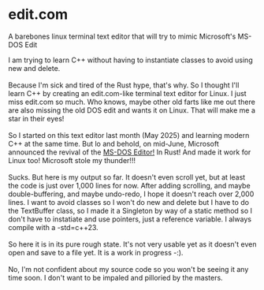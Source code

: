 # edit.com
A barebones linux terminal text editor that will try to mimic Microsoft's MS-DOS Edit

I am trying to learn C++ without having to instantiate classes to avoid using new and delete.\
\
Because I'm sick and tired of the Rust hype, that's why. So I thought I'll learn C++ by creating an edit.com-like terminal text editor for Linux. I just miss edit.com so much. Who knows, maybe other old farts like me out there are also missing the old DOS edit and wants it on Linux. That will make me a star in their eyes!\
\
So I started on this text editor last month (May 2025) and learning modern C++ at the same time. But lo and behold, on mid-June, Microsoft announced the revival of the [MS-DOS Editor!](https://github.com/microsoft/edit) In Rust! And made it work for Linux too! Microsoft stole my thunder!!!\
\
Sucks. But here is my output so far. It doesn't even scroll yet, but at least the code is just over 1,000 lines for now. After adding scrolling, and maybe double-buffering, and maybe undo-redo, I hope it doesn't reach over 2,000 lines. I want to avoid classes so I won't do new and delete but I have to do the TextBuffer class, so I made it a Singleton by way of a static method so I don't have to instatiate and use pointers, just a reference variable. I always compile with a -std=c++23.\
\
So here it is in its pure rough state. It's not very usable yet as it doesn't even open and save to a file yet. It is a work in progress -:).\
\
No, I'm not confident about my source code so you won't be seeing it any time soon. I don't want to be impaled and pilloried by the masters.
